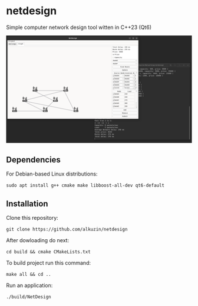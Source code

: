 # netdesign
Simple computer network design tool witten in C++23 (Qt6)

<img src="res/NetDesign.png">

## Dependencies

For Debian-based Linux distributions:

```console
sudo apt install g++ cmake make libboost-all-dev qt6-default
```

## Installation

Clone this repository:
```console
git clone https://github.com/alkuzin/netdesign
```

After dowloading do next:
```console
cd build && cmake CMakeLists.txt
```

To build project run this command:
```console
make all && cd ..
```

Run an application:
```console
./build/NetDesign
```